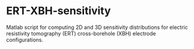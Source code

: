 # ERT-XBH-sensitivity
Matlab script for computing 2D and 3D sensitivity distributions for electric resistivity tomography (ERT) cross-borehole (XBH) electrode configurations.
